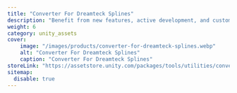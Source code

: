 ```yaml
---
title: "Converter For Dreamteck Splines"
description: "Benefit from new features, active development, and customer support by automatically converting your Dreamteck splines to Curvy splines."
weight: 6
category: unity_assets
cover:
    image: "/images/products/converter-for-dreamteck-splines.webp"
    alt: "Converter For Dreamteck Splines"
    caption: "Converter For Dreamteck Splines"
storeLink: "https://assetstore.unity.com/packages/tools/utilities/converter-for-dreamteck-splines-290505?aid=1101l3N9P"
sitemap:
  disable: true
---
```

